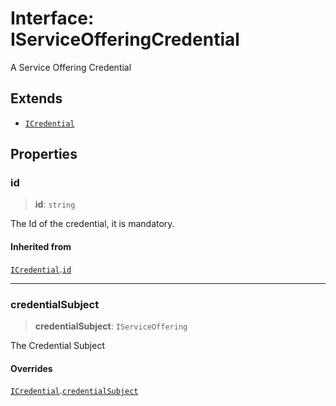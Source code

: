 # Interface: IServiceOfferingCredential

A Service Offering Credential

## Extends

- [`ICredential`](ICredential.md)

## Properties

### id

> **id**: `string`

The Id of the credential, it is mandatory.

#### Inherited from

[`ICredential`](ICredential.md).[`id`](ICredential.md#id)

***

### credentialSubject

> **credentialSubject**: `IServiceOffering`

The Credential Subject

#### Overrides

[`ICredential`](ICredential.md).[`credentialSubject`](ICredential.md#credentialsubject)
